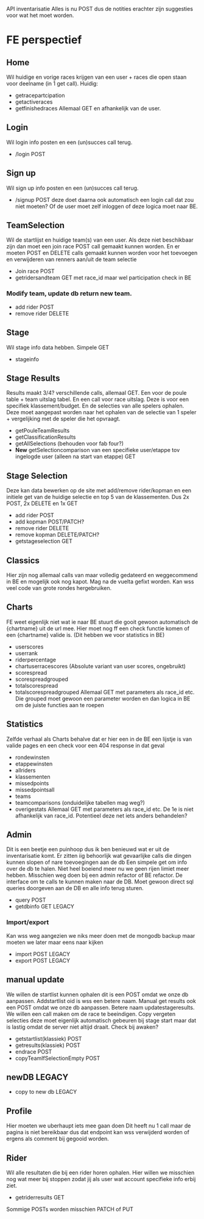 API inventarisatie
Alles is nu POST dus de notities erachter zijn suggesties voor wat het moet worden.

# FE perspectief

## Home

Wil huidige en vorige races krijgen van een user + races die open staan voor deelname (in 1 get call).
Huidig:

- getracepartcipation
- getactiveraces
- getfinishedraces
  Allemaal GET en afhankelijk van de user.

## Login

Wil login info posten en een (un)succes call terug.

- /login POST

## Sign up

Wil sign up info posten en een (un)succes call terug.

- /signup POST deze doet daarna ook automatisch een login call dat zou niet moeten? Of de user moet zelf inloggen of deze logica moet naar BE.

## TeamSelection

Wil de startlijst en huidige team(s) van een user. Als deze niet beschikbaar zijn dan moet een join race POST call gemaakt kunnen worden.
En er moeten POST en DELETE calls gemaakt kunnen worden voor het toevoegen en verwijderen van renners aan/uit de team selectie

- Join race POST
- getridersandteam GET met race_id maar wel participation check in BE

### Modify team, update db return new team.

- add rider POST
- remove rider DELETE

## Stage

Wil stage info data hebben. Simpele GET

- stageinfo

## Stage Results

Results maakt 3/4? verschillende calls, allemaal GET. Een voor de poule table + team uitslag tabel. En een call voor race uitslag. Deze is voor een specifiek klassement/budget.
En de selecties van alle spelers ophalen. Deze moet aangepast worden naar het ophalen van de selectie van 1 speler + vergelijking met de speler die het opvraagt.

- getPouleTeamResults
- getClassificationResults
- getAllSelections (behouden voor fab four?)
- **New** getSelectioncomparison van een specifieke user/etappe tov ingelogde user (alleen na start van etappe) GET

## Stage Selection

Deze kan data bewerken op de site met add/remove rider/kopman en een initiele get van de huidige selectie en top 5 van de klassementen. Dus 2x POST, 2x DELETE en 1x GET

- add rider POST
- add kopman POST/PATCH?
- remove rider DELETE
- remove kopman DELETE/PATCH?
- getstageselection GET

## Classics

Hier zijn nog allemaal calls van maar volledig gedateerd en weggecommend in BE en mogelijk ook nog kapot.
Mag na de vuelta gefixt worden. Kan wss veel code van grote rondes hergebruiken.

## Charts

FE weet eigenlijk niet wat ie naar BE stuurt die gooit gewoon automatisch de {chartname} uit de url mee.
Hier moet nog ff een check functie komen of een {chartname} valide is. (Dit hebben we voor statistics in BE)

- userscores
- userrank
- riderpercentage
- chartuserracescores (Absolute variant van user scores, ongebruikt)
- scorespread
- scorespreadgrouped
- totalscorespread
- totalscorespreadgrouped
  Allemaal GET met parameters als race_id etc.
  Die grouped moet gewoon een parameter worden en dan logica in BE om de juiste functies aan te roepen

## Statistics

Zelfde verhaal als Charts behalve dat er hier een in de BE een lijstje is van valide pages en een check voor een 404 response in dat geval

- rondewinsten
- etappewinsten
- allriders
- klassementen
- missedpoints
- missedpointsall
- teams
- teamcomparisons (onduidelijke tabellen mag weg?)
- overigestats
  Allemaal GET met parameters als race_id etc. De 1e is niet afhankelijk van race_id. Potentieel deze net iets anders behandelen?

## Admin

Dit is een beetje een puinhoop dus ik ben benieuwd wat er uit de inventarisatie komt.
Er zitten iig behoorlijk wat gevaarlijke calls die dingen kunnen slopen of nare toevoegingen aan de db
Een simpele get om info over de db te halen. Niet heel boeiend meer nu we geen rijen limiet meer hebben. Misschien weg doen bij een admin refactor of BE refactor.
De interface om te calls te kunnen maken naar de DB. Moet gewoon direct sql queries doorgeven aan de DB en alle info terug sturen.

- query POST
- getdbinfo GET LEGACY

### Import/export

Kan wss weg aangezien we niks meer doen met de mongodb backup maar moeten we later maar eens naar kijken

- import POST LEGACY
- export POST LEGACY

## manual update

We willen de startlist kunnen ophalen dit is een POST omdat we onze db aanpassen. Addstartlist oid is wss een betere naam.
Manual get results ook een POST omdat we onze db aanpassen. Betere naam updatestageresults.
We willen een call maken om de race te beeindigen.
Copy vergeten selecties deze moet eigenlijk automatisch gebeuren bij stage start maar dat is lastig omdat de server niet altijd draait. Check bij awaken?

- getstartlist(klassiek) POST
- getresults(klassiek) POST
- endrace POST
- copyTeamIfSelectionEmpty POST

## newDB LEGACY

- copy to new db LEGACY

## Profile

Hier moeten we uberhaupt iets mee gaan doen
Dit heeft nu 1 call maar de pagina is niet bereikbaar dus dat endpoint kan wss verwijderd worden of ergens als comment bij gegooid worden.

## Rider

Wil alle resultaten die bij een rider horen ophalen. Hier willen we misschien nog wat meer bij stoppen zodat jij als user wat account specifieke info erbij ziet.

- getriderresults GET

Sommige POSTs worden misschien PATCH of PUT
